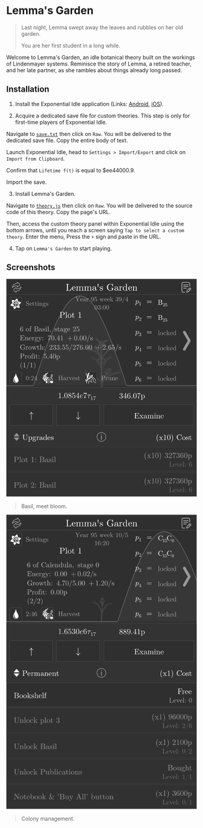 # Lemma's Garden

> Last night, Lemma swept away the leaves and rubbles on her old garden.
> 
> You are her first student in a long while.

Welcome to Lemma's Garden, an idle botanical theory built on the workings of Lindenmayer systems. Reminisce the story of Lemma, a retired teacher, and her late partner, as she rambles about things already long passed.

## Installation

1. Install the Exponential Idle application (Links: [Android](https://play.google.com/store/apps/details?id=com.conicgames.exponentialidle), [iOS](https://apps.apple.com/us/app/exponential-idle/id1538487382)).

2. Acquire a dedicated save file for custom theories. This step is only for first-time players of Exponential Idle.

Navigate to [`save.txt`](./save.txt) then click on `Raw`. You will be delivered to the dedicated save file. Copy the entire body of text.

Launch Exponential Idle, head to `Settings > Import/Export` and click on `Import from Clipboard`.

Confirm that `Lifetime f(t)` is equal to $ee44000.9.

Import the save.

3. Install Lemma's Garden.

Navigate to [`theory.js`](./theory.js) then click on `Raw`. You will be delivered to the source code of this theory. Copy the page's URL.

Then, access the custom theory panel within Exponential Idle using the bottom arrows, until you reach a screen saying `Tap to select a custom theory`. Enter the menu, Press the `+` sign and paste in the URL.

4. Tap on `Lemma's Garden` to start playing.

## Screenshots

![ss0](screenshots/03.png "Basil, meet bloom.")

> Basil, meet bloom.

![ss1](screenshots/02.png "Colony management.")

> Colony management.